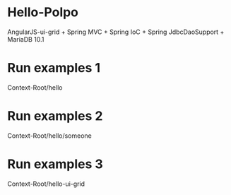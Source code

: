 # Hello-Polpo
AngularJS-ui-grid + Spring MVC + Spring IoC + Spring JdbcDaoSupport + MariaDB 10.1
# Run examples 1
Context-Root/hello
# Run examples 2
Context-Root/hello/someone
# Run examples 3
Context-Root/hello-ui-grid
